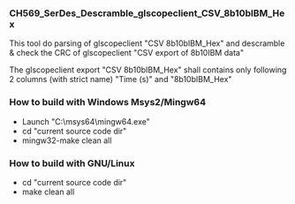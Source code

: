 ### CH569_SerDes_Descramble_glscopeclient_CSV_8b10bIBM_Hex

This tool do parsing of glscopeclient "CSV 8b10bIBM_Hex" and descramble & check the CRC of glscopeclient "CSV export of 8b10IBM data"

The glscopeclient export "CSV 8b10bIBM_Hex" shall contains only following 2 columns (with strict name)
"Time (s)" and "8b10bIBM_Hex"

### How to build with Windows Msys2/Mingw64
* Launch "C:\msys64\mingw64.exe"
* cd "current source code dir"
* mingw32-make clean all

### How to build with GNU/Linux
* cd "current source code dir"
* make clean all
